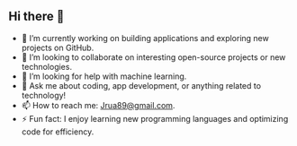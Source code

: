 ## Hi there 👋


- 🔭 I’m currently working on building applications and exploring new projects on GitHub.
- 👯 I’m looking to collaborate on interesting open-source projects or new technologies.
- 🤔 I’m looking for help with machine learning.
- 💬 Ask me about coding, app development, or anything related to technology!
- 📫 How to reach me: Jrua89@gmail.com.
- ⚡ Fun fact: I enjoy learning new programming languages and optimizing code for efficiency.
